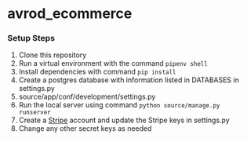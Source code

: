 # avrod_ecommerce

### Setup Steps
1. Clone this repository
2. Run a virtual environment with the command `pipenv shell`
3. Install dependencies with command `pip install`
4. Create a postgres database with information listed in DATABASES in settings.py
  1. source/app/conf/development/settings.py
5. Run the local server using command `python source/manage.py runserver`
6. Create a [Stripe](https://stripe.com/en-ca) account and update the Stripe keys in settings.py
7. Change any other secret keys as needed
